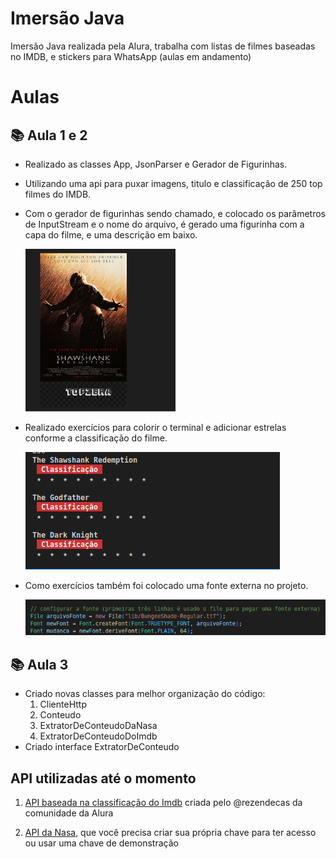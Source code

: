# Imersão Java

<p>Imersão Java realizada pela Alura, trabalha com listas de filmes baseadas no IMDB, e stickers para WhatsApp (aulas em andamento)</p>

<h1>Aulas</h1>

<h2>📚 Aula 1  e 2</h2>
<ul>
<li>
<p>Realizado as classes App, JsonParser e Gerador de Figurinhas.</p>
</li>
<li>
<p>Utilizando uma api para puxar imagens, titulo e classificação de 250 top filmes do IMDB.</p>
</li>
<li>
<p>Com o gerador de figurinhas sendo chamado, e colocado os parâmetros de InputStream e o nome do arquivo, é gerado uma figurinha com a capa do filme, e uma descrição em baixo. </p>
<img src="lib/TheShawshankRedemption.png" width="50%">
</li>

<li>
<p>Realizado exercícios para colorir o terminal e adicionar estrelas conforme a classificação do filme.</p>
<img src="lib/imagemTerminalColorido.png">
</li>

<li>
<p>Como exercícios também foi colocado uma fonte externa no projeto.</p>
<img src="lib/fonteExternaExemplo.png">
</li>
</ul>

<h2>📚 Aula 3</h2>

<ul>
<li>Criado novas classes para melhor organização do código:
    <ol>
    <li>ClienteHttp</li>
    <li>Conteudo</li>
    <li>ExtratorDeConteudoDaNasa</li>
    <li>ExtratorDeConteudoDoImdb</li>
    </ol>
</li>
<li>Criado interface ExtratorDeConteudo</li>
</ul>

<h2>API utilizadas até o momento</h2>
<ol>
<li><p>
    <a href="https://mocki.io/v1/9a7c1ca9-29b4-4eb3-8306-1adb9d159060">API baseada na classificação do Imdb</a> criada pelo @rezendecas da comunidade da Alura</p>
</li>
<li>
<p><a href="https://api.nasa.gov/">API da Nasa</a>, que você precisa criar sua própria chave para ter acesso ou usar uma chave de demonstração</p>
</li>
</ol>